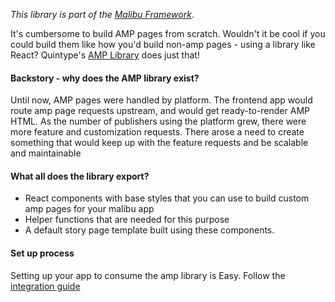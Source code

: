 _This library is part of the [Malibu Framework](https://developers.quintype.com/malibu)_.

It's cumbersome to build AMP pages from scratch. Wouldn't it be cool if you could build them like how you'd build non-amp pages - using a library like React?
Quintype's [AMP Library](https://www.npmjs.com/package/@quintype/amp) does just that!

#### Backstory - why does the AMP library exist?

Until now, AMP pages were handled by platform. The frontend app would route amp page requests upstream, and would get ready-to-render AMP HTML. As the number of publishers using the platform grew, there were more feature and customization requests. There arose a need to create something that would keep up with the feature requests and be scalable and maintainable

#### What all does the library export?

- React components with base styles that you can use to build custom amp pages for your malibu app
- Helper functions that are needed for this purpose
- A default story page template built using these components.

#### Set up process

Setting up your app to consume the amp library is Easy. Follow the [integration guide](https://developers.quintype.com/malibu/tutorial/amp-library-integration.html)
